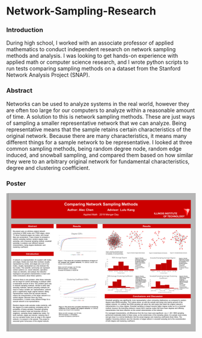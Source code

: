 # Network-Sampling-Research
### Introduction
During high school, I worked with an associate professor of applied mathematics to conduct independent research on network sampling methods and analysis. I was looking to get hands-on experience with applied math or computer science research, and I wrote python scripts to run tests comparing sampling methods on a dataset from the Stanford Network Analysis Project (SNAP).

### Abstract
Networks can be used to analyze systems in the real world, however they are often too large for our computers to analyze within a reasonable amount of time. A solution to this is network sampling methods. These are just ways of sampling a smaller representative network that we can analyze. Being representative means that the sample retains certain characteristics of the original network. Because there are many characteristics, it means many different things for a sample network to be representative. I looked at three common sampling methods, being random degree node, random edge induced, and snowball sampling, and compared them based on how similar they were to an arbitrary original network for fundamental characteristics, degree and clustering coefficient.

### Poster
![Poster](NetworkSamplingPoster.png)
